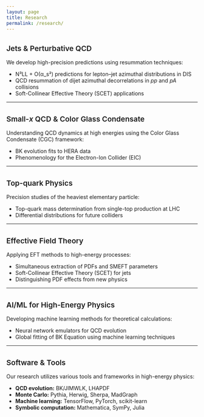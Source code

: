 ```yaml
---
layout: page
title: Research
permalink: /research/
---
```


<style>
.page-title {
  font-size: 1.5rem !important;
  font-weight: 600;
  margin-bottom: 0.5rem !important;
}

.page-header {
  margin-bottom: 1rem !important;
}

.page-content {
  margin-top: 0 !important;
}

.page-content > *:first-child {
  margin-top: 0.5rem !important;
}

h2 {
  font-size: 1.2rem !important;
  font-weight: 600;
  margin-top: 2rem;
  margin-bottom: 1rem;
}
</style>

## Jets & Perturbative QCD

We develop high-precision predictions using resummation techniques:
- N³LL + O(α_s²) predictions for lepton–jet azimuthal distributions in DIS
- QCD resummation of dijet azimuthal decorrelations in *pp* and *pA* collisions
- Soft-Collinear Effective Theory (SCET) applications

---

## Small-*x* QCD & Color Glass Condensate

Understanding QCD dynamics at high energies using the Color Glass Condensate (CGC) framework:
- BK evolution fits to HERA data
- Phenomenology for the Electron-Ion Collider (EIC)

---

## Top-quark Physics

Precision studies of the heaviest elementary particle:
- Top-quark mass determination from single-top production at LHC
- Differential distributions for future colliders

---

## Effective Field Theory

Applying EFT methods to high-energy processes:
- Simultaneous extraction of PDFs and SMEFT parameters
- Soft-Collinear Effective Theory (SCET) for jets
- Distinguishing PDF effects from new physics

---

## AI/ML for High-Energy Physics

Developing machine learning methods for theoretical calculations:
- Neural network emulators for QCD evolution
- Global fitting of BK Equation using machine learning techniques

---

## Software & Tools

Our research utilizes various tools and frameworks in high-energy physics:
- **QCD evolution:** BK/JIMWLK, LHAPDF
- **Monte Carlo:** Pythia, Herwig, Sherpa, MadGraph
- **Machine learning:** TensorFlow, PyTorch, scikit-learn
- **Symbolic computation:** Mathematica, SymPy, Julia
